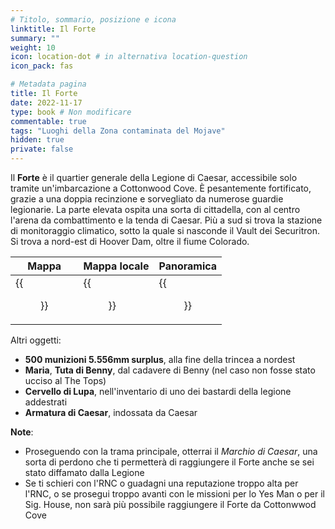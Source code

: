 ```yaml
---
# Titolo, sommario, posizione e icona
linktitle: Il Forte
summary: ""
weight: 10
icon: location-dot # in alternativa location-question
icon_pack: fas

# Metadata pagina
title: Il Forte
date: 2022-11-17
type: book # Non modificare
commentable: true
tags: "Luoghi della Zona contaminata del Mojave"
hidden: true
private: false
---
```



<div class="fnv">

Il **Forte** è il quartier generale della Legione di Caesar, accessibile solo tramite un'imbarcazione a Cottonwood Cove. 
È pesantemente fortificato, grazie a una doppia recinzione e sorvegliato da numerose guardie legionarie. La parte elevata ospita una sorta di cittadella, con al centro l'arena da combattimento e la tenda di Caesar. Più a sud si trova la stazione di monitoraggio climatico, sotto la quale si nasconde il Vault dei Securitron. Si trova a nord-est di Hoover Dam, oltre il fiume Colorado.

| Mappa | Mappa locale | Panoramica |
| ----- | ------------ | ---------- |
|  {{<figure src="fnv/The_Fort_loc.webp">}}     |  {{<figure src="fnv/The_Fort_map.webp">}}            |   {{<figure src="fnv/Fortification_Hill.webp">}}         | 

Altri oggetti:
- **500 munizioni 5.556mm surplus**, alla fine della trincea a nordest
- **Maria**, **Tuta di Benny**, dal cadavere di Benny (nel caso non fosse stato ucciso al The Tops)
- **Cervello di Lupa**, nell'inventario di uno dei bastardi della legione addestrati
- **Armatura di Caesar**, indossata da Caesar

**Note**:
- Proseguendo con la trama principale, otterrai il _Marchio_ _di Caesar_, una sorta di perdono che ti permetterà di raggiungere il Forte anche se sei stato diffamato dalla Legione
- Se ti schieri con l'RNC o guadagni una reputazione troppo alta per l'RNC, o se prosegui troppo avanti con le missioni per lo Yes Man o per il Sig. House, non sarà più possibile raggiungere il Forte da Cottonwwod Cove

</div>

